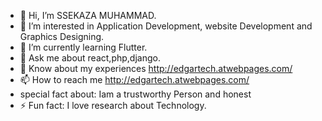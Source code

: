 - 👋 Hi, I’m SSEKAZA MUHAMMAD. 
- 👀 I’m interested in Application Development, website Development and Graphics Designing.
- 🌱 I’m currently learning Flutter.
- 💬 Ask me about react,php,django.
- 📄 Know about my experiences http://edgartech.atwebpages.com/
- 📫 How to reach me http://edgartech.atwebpages.com/
- special fact about: Iam a trustworthy Person and honest 
- ⚡ Fun fact: I love research about Technology.

<!---
Edgar-1/Edgar-1 is a ✨ special ✨ repository because its `README.md` (this file) appears on your GitHub profile.
You can click the Preview link to take a look at your changes.
--->
